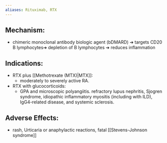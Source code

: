 ```yaml
---
aliases: Rituximab, RTX
---
```

## Mechanism: 
- chimeric monoclonal antibody biologic agent (bDMARD) ➔ targets CD20 B lymphocytes➔ depletion of B lymphocytes ➔ reduces inflammation 
## Indications: 
- RTX plus [[Methotrexate (MTX)|MTX]]: 
	- moderately to severely active RA. 
- RTX with glucocorticoids: 
	- GPA and microscopic polyangiitis. refractory lupus nephritis, Sjogren syndrome, idiopathic inflammatory myositis (including with ILD), IgG4-related disease, and systemic sclerosis. 
## Adverse Effects: 
- rash, Urticaria or anaphylactic reactions, fatal [[Stevens-Johnson syndrome]]